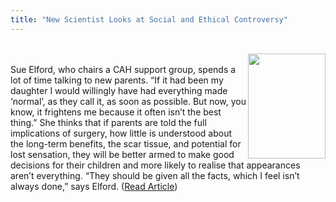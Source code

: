 ```yaml
---
title: "New Scientist Looks at Social and Ethical Controversy"
---
```


[<br><img src="/img/newsci.jpg" width=124 height=168 align=right border=0>][1]<br>Sue Elford, who chairs a <span class="caps">CAH</span> support group, spends a lot of time talking to new parents. &#8220;If it had been my daughter I would willingly have had everything made &#8216;normal&#8217;, as they call it, as soon as possible. But now, you know, it frightens me because it often isn&#8217;t the best thing.&#8221; She thinks that if parents are told the full implications of surgery, how little is understood about the long-term benefits, the scar tissue, and potential for lost sensation, they will be better armed to make good decisions for their children and more likely to realise that appearances aren&#8217;t everything. &#8220;They should be given all the facts, which I feel isn&#8217;t always done,&#8221; says Elford. ([Read Article][1])<br>

 [1]: http://www.newscientist.com/features/features.jsp?id=ns22901